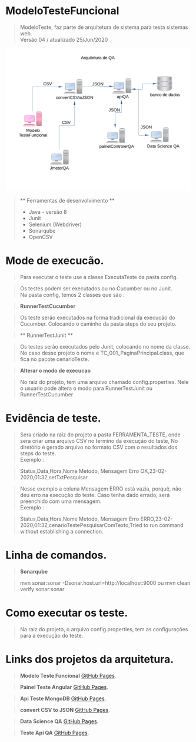 # ModeloTesteFuncional

> ModeloTeste, faz parte de arquitetura de sistema para testa sistemas web.</br> 
> Versão 04 / atualizado 25/Jun/2020

![Semantic description of image](./diagrama.png)</p>

> ** Ferramentas de desenvolvimento ** </br>
> * Java - versão 8
> * Junit
> * Selenium (Webdriver)
> * Sonarqube
> * OpenCSV </br>

# Mode de execucão.

>	Para executar o teste use a classe ExecutaTeste da pasta config.</br>

> 	Os testes podem ser executados ou no Cucumber ou no Junit. </br>
> 	Na pasta config, temos 2 classes que são :

> __RunnerTestCucumber__ </br>

> 	Os teste serão executados na forma tradicional da execucão do Cucumber.
> 	Colocando o caminho da pasta steps do seu projeto.
	
> ** RunnerTestJunit ** </br>

> 	Os testes serão executados pelo Junit, colocando no nome da classe.
> 	No caso desse projeto o nome e TC_001_PaginaPrincipal.class, que fica no pacote cenarioTeste.

> __Alterar o modo de execucao__ <br/>

> 	No raiz do projeto, tem uma arquivo chamado config.properties. Nele o usuario pode altera o modo
> 	para RunnerTestJunit ou RunnerTestCucumber

# Evidência de teste.

> 	Sera criado na raiz do projeto a pasta FERRAMENTA_TESTE, onde sera criar uma arquivo CSV no termino da execução do teste,
> 	No diretório é gerado arquivo no formato CSV com o resultados dos steps do teste.</br>
> 	Exemplo :

> 	Status,Data,Hora,Nome Metodo, Mensagem Erro
> 	OK,23-02-2020,01:32,setTxtPesquisar  

> 	Nesse exemplo a coluna Mensagem ERRO está vazia, porquê, não deu erro na execução do teste.
> 	Caso tenha dado errado, será preenchido com uma mensagem. </br>
> 	Exemplo : 

> 	Status,Data,Hora,Nome Metodo, Mensagem Erro
> 	ERRO,23-02-2020,01:32,cenarioTestePesquisarComTexto,Tried to run command without establishing a connection.


# Linha de comandos.

> __Sonarqube__ </br>

> 	mvn sonar:sonar -Dsonar.host.url=http://localhost:9000
> 	ou
> 	mvn clean verify sonar:sonar

# Como executar os teste.

> 	Na raiz do projeto, o arquivo config.properties, tem as configurações para a execução do teste.


# Links dos projetos da arquitetura.
> __Modelo Teste Funcional__
> [GitHub Pages](https://github.com/marcosregato/modeloTesteFuncional).</br>

> __Painel Teste Angular__
> [GitHub Pages](https://github.com/marcosregato/painelTesteAngular).</br>

> __Api Teste MongoDB__
> [GitHub Pages](https://github.com/marcosregato/apiTesteMongoDB).</br>

> __convert CSV to JSON__
> [GitHub Pages](https://github.com/marcosregato/convertCSVtoJSON).</br>

> __Data Science QA__
> [GitHub Pages](https://github.com/marcosregato/dataScienceQA).</br>

> __Teste Api QA__
> [GitHub Pages](https://github.com/marcosregato/testeApiQA).</br>

